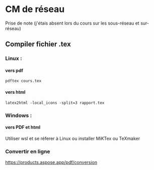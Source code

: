 # CM de réseau 
Prise de note (j'étais absent lors du cours sur les sous-réseau et sur-réseau)

## Compiler fichier .tex 
### Linux : 
#### vers pdf
``` 
pdftex cours.tex
```
#### vers html
``` 
latex2html -local_icons -split=3 rapport.tex
``` 

### Windows :
#### vers PDF et html 
Utiliser wsl et se réferer à Linux
ou 
installer MiKTex ou TeXmaker 

### Convertir en ligne 
https://products.aspose.app/pdf/conversion
